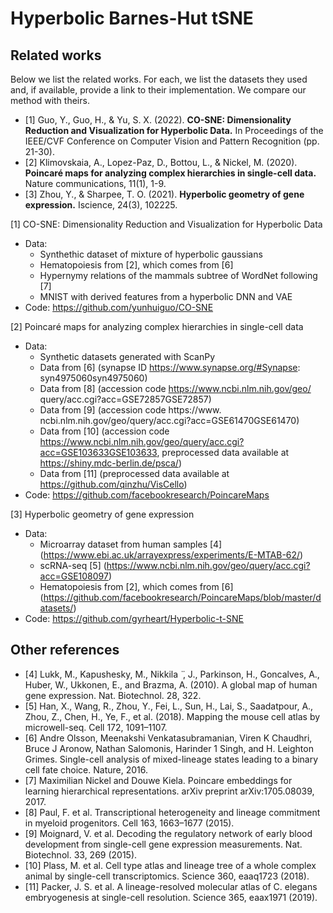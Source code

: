 # Hyperbolic Barnes-Hut tSNE

## Related works

Below we list the related works. For each, we list the datasets they used and, if available, provide a link to their implementation.
We compare our method with theirs.

- [1] Guo, Y., Guo, H., & Yu, S. X. (2022). **CO-SNE: Dimensionality Reduction and Visualization for Hyperbolic Data.** In Proceedings of the IEEE/CVF Conference on Computer Vision and Pattern Recognition (pp. 21-30).
- [2] Klimovskaia, A., Lopez-Paz, D., Bottou, L., & Nickel, M. (2020). **Poincaré maps for analyzing complex hierarchies in single-cell data.** Nature communications, 11(1), 1-9.
- [3] Zhou, Y., & Sharpee, T. O. (2021). **Hyperbolic geometry of gene expression.** Iscience, 24(3), 102225.

[1] CO-SNE: Dimensionality Reduction and Visualization for Hyperbolic Data
- Data:
  - Synthethic dataset of mixture of hyperbolic gaussians
  - Hematopoiesis from [2], which comes from [6]
  - Hypernymy relations of the mammals subtree of WordNet following [7]
  -  MNIST with derived features from a hyperbolic DNN and VAE
- Code: https://github.com/yunhuiguo/CO-SNE

[2] Poincaré maps for analyzing complex hierarchies in single-cell data
- Data:
  - Synthetic datasets generated with ScanPy
  - Data from [6] (synapse ID https://www.synapse.org/#Synapse: syn4975060syn4975060)
  - Data from [8] (accession code https://www.ncbi.nlm.nih.gov/geo/ query/acc.cgi?acc=GSE72857GSE72857)
  - Data from [9] (accession code https://www. ncbi.nlm.nih.gov/geo/query/acc.cgi?acc=GSE61470GSE61470)
  - Data from [10] (accession code https://www.ncbi.nlm.nih.gov/geo/query/acc.cgi?acc=GSE103633GSE103633, preprocessed data available at https://shiny.mdc-berlin.de/psca/)
  - Data from [11] (preprocessed data available at https://github.com/qinzhu/VisCello)
- Code: https://github.com/facebookresearch/PoincareMaps

[3] Hyperbolic geometry of gene expression
- Data:
  - Microarray dataset from human samples [4] (https://www.ebi.ac.uk/arrayexpress/experiments/E-MTAB-62/)
  - scRNA-seq [5] (https://www.ncbi.nlm.nih.gov/geo/query/acc.cgi?acc=GSE108097)
  - Hematopoiesis from [2], which comes from [6] (https://github.com/facebookresearch/PoincareMaps/blob/master/datasets/)
- Code: https://github.com/gyrheart/Hyperbolic-t-SNE


## Other references 

- [4] Lukk, M., Kapushesky, M., Nikkila ̈ , J., Parkinson, H., Goncalves, A., Huber, W., Ukkonen, E., and Brazma, A. (2010). A global map of human gene expression. Nat. Biotechnol. 28, 322.
- [5] Han, X., Wang, R., Zhou, Y., Fei, L., Sun, H., Lai, S., Saadatpour, A., Zhou, Z., Chen, H., Ye, F., et al. (2018). Mapping the mouse cell atlas by microwell-seq. Cell 172, 1091–1107.
- [6] Andre Olsson, Meenakshi Venkatasubramanian, Viren K Chaudhri, Bruce J Aronow, Nathan Salomonis, Harinder 1 Singh, and H. Leighton Grimes. Single-cell analysis of mixed-lineage states leading to a binary cell fate choice. Nature, 2016.
- [7] Maximilian Nickel and Douwe Kiela. Poincare embeddings for learning hierarchical representations. arXiv preprint arXiv:1705.08039, 2017.
- [8] Paul, F. et al. Transcriptional heterogeneity and lineage commitment in myeloid progenitors. Cell 163, 1663–1677 (2015).
- [9] Moignard, V. et al. Decoding the regulatory network of early blood development from single-cell gene expression measurements. Nat. Biotechnol. 33, 269 (2015).
- [10] Plass, M. et al. Cell type atlas and lineage tree of a whole complex animal by single-cell transcriptomics. Science 360, eaaq1723 (2018).
- [11] Packer, J. S. et al. A lineage-resolved molecular atlas of C. elegans embryogenesis at single-cell resolution. Science 365, eaax1971 (2019).
